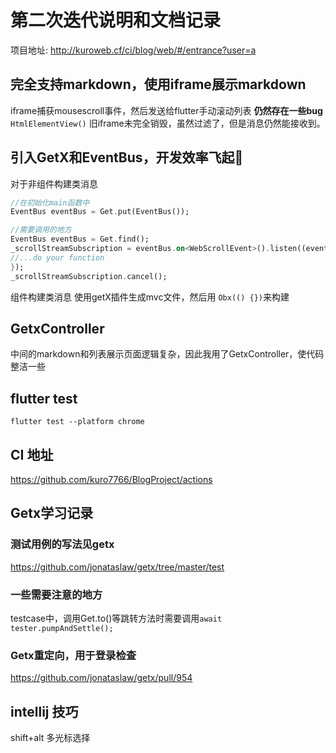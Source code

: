 # 第二次迭代说明和文档记录
项目地址: http://kuroweb.cf/ci/blog/web/#/entrance?user=a

## 完全支持markdown，使用iframe展示markdown
iframe捕获mousescroll事件，然后发送给flutter手动滚动列表
**仍然存在一些bug**
```HtmlElementView()``` 旧iframe未完全销毁，虽然过滤了，但是消息仍然能接收到。

## 引入GetX和EventBus，开发效率飞起🚀
对于非组件构建类消息
```dart
//在初始化main函数中
EventBus eventBus = Get.put(EventBus());

//需要调用的地方
EventBus eventBus = Get.find();
_scrollStreamSubscription = eventBus.on<WebScrollEvent>().listen((event) {
//...do your function
});
_scrollStreamSubscription.cancel();
```
组件构建类消息
使用getX插件生成mvc文件，然后用
```Obx(() {})```来构建

## GetxController
中间的markdown和列表展示页面逻辑复杂，因此我用了GetxController，使代码整洁一些
## flutter test
```flutter test --platform chrome```

## CI 地址
https://github.com/kuro7766/BlogProject/actions
## Getx学习记录
### 测试用例的写法见getx
https://github.com/jonataslaw/getx/tree/master/test

### 一些需要注意的地方
testcase中，调用Get.to()等跳转方法时需要调用```await tester.pumpAndSettle();```
### Getx重定向，用于登录检查
https://github.com/jonataslaw/getx/pull/954

## intellij 技巧
shift+alt 多光标选择